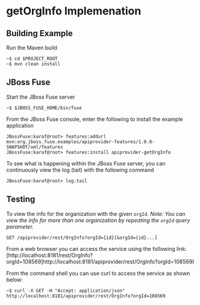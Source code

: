 getOrgInfo Implemenation
========================

Building Example
----------------

Run the Maven build

```
~$ cd $PROJECT_ROOT
~$ mvn clean install
```

JBoss Fuse
----------

Start the JBoss Fuse server

```
~$ $JBOSS_FUSE_HOME/bin/fuse
```

From the JBoss Fuse console, enter the following to install the example application

```
JBossFuse:karaf@root> features:addurl mvn:org.jboss.fuse.examples/apiprovider-features/1.0.0-SNAPSHOT/xml/features
JBossFuse:karaf@root> features:install apiprovider-getOrgInfo
```

To see what is happening within the JBoss Fuse server, you can continuously view the
log (tail) with the following command

```
JBossFuse:karaf@root> log:tail
```

Testing
-------

To view the info for the organization with the given `orgId`. _Note: You can view the info for more than one organization by repeating the `orgId` query parameter._
 ```
GET /apiprovider/rest/OrgInfo?orgId={id}[&orgId={id}...]
```

From a web browser you can access the service using the following link: [http://localhost:8181/rest/OrgInfo?orgId=108569]http://localhost:8181/apiprovider/rest/OrgInfo?orgId=108569)

From the command shell you can use curl to access the service as shown below:

```
~$ curl -X GET -H "Accept: application/json" http://localhost:8181/apiprovider/rest/OrgInfo?orgId=108569
```
